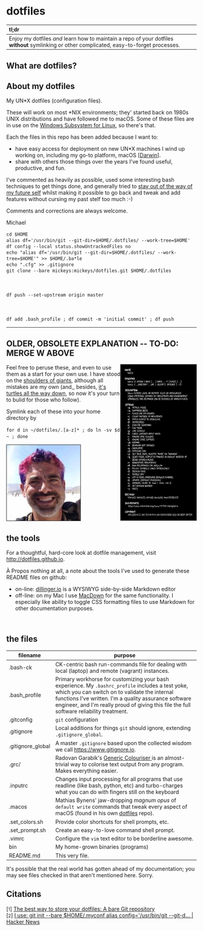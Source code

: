 # dotfiles

| tl;dr |
| :--- |
| Enjoy my dotfiles _and_ learn how to maintain a repo of your dotfiles **without** symlinking or other complicated, easy-to-forget processes.

## What are dotfiles?

## About my dotfiles

My UN*X dotfiles (configuration files).

These will work on most *NIX environments; they' started back on 1980s UNIX distributions and have followed me to macOS. Some of these files are in use on the <a href="https://msdn.microsoft.com/en-us/commandline/wsl/about">Windows Subsystem for Linux</a>, so there's that.

Each the files in this repo has been added because I want to:

* have easy access for deployment on new UN*X machines I wind up working on, including my go-to platform, macOS [<a href="https://en.wikipedia.org/wiki/Darwin_%28operating_system%29">Darwin</a>].
* share with others those things over the years I've found useful, productive, and fun.

I've commented as heavily as possible, used some interesting bash techniques to get things done, and generally tried to <a href="https://xkcd.com/844/">stay out of the way of my future self</a> whilst making it possible to go back and tweak and add features without cursing my past stelf too much :-) 

Comments and corrections are always welcome.

Michael



```
cd $HOME
alias df='/usr/bin/git --git-dir=$HOME/.dotfiles/ --work-tree=$HOME'
df config --local status.showUntrackedFiles no
echo "alias df='/usr/bin/git --git-dir=$HOME/.dotfiles/ --work-tree=$HOME'" >> $HOME/.ba*le
echo ".cfg" >> .gitignore
git clone --bare mickeys:mickeys/dotfiles.git $HOME/.dotfiles



df push --set-upstream origin master



df add .bash_profile ; df commit -m 'initial commit' ; df push
```

---
OLDER, OBSOLETE EXPLANATION -- TO-DO: MERGE W ABOVE
---


<a href="https://xkcd.com/1692/"><img src="./.dotfiles/images/xkcd_1692.png" width="40%" align="right"></a>


Feel free to peruse these, and even to use them as a start for your own use. I have stood on the <a href="https://stackoverflow.com/">shoulders of giants</a>, although all mistakes are my own (and,, besides, <a href="https://en.wikipedia.org/wiki/Turtles_all_the_way_down">it's turtles all the way down</a>, so now it's your turn to bulid for those who follow).

Symlink each of these into your home directory by

`for d in ~/dotfiles/.[a-z]* ; do ln -sv $d ~ ; done`



<img src="./.dotfiles/images/playa-pink-and-blue-hair.jpg" border="1">

## the tools

For a thoughtful, hard-core look at dotfile management, visit <http://dotfiles.github.io>.

À Propos nothing at all, a note about the tools I've used to generate these README files on github:

* on-line:  [dillinger.io](http://dillinger.io/) is a WYSIWYG side-by-side Markdown editor
* off-line: on my Mac I use [MacDown](https://macdown.uranusjr.com/) for the same functionality. I especially like ability to toggle CSS formatting files to use Markdown for other documentation purposes.

<br clear="right"></a>

## the files

| filename        | purpose |
| ------------- |------------- |
| .bash-ck      | CK-centric bash run-commands file for dealing with local (laptop) and remote (vagrant) instances. |
| .bash_profile   | Primary workhorse for customizing your bash experience. My `.bashrc_profile` includes a test yoke, which you can switch on to validate the internal functions I've written. I'm a quality assurance software engineer, and I'm really proud of giving this file the full software reliability treatment. |
| .gitconfig | `git` configuration |
| .gitignore | Local additions for things `git` should ignore, extending `.gitignore_global`. |
| .gitignore_global	| A master `.gitignore` based upon the collected wisdom we call <https://www.gitignore.io>. |
| .grc/ | Radovan Garabík's [Generic Colouriser ](http://kassiopeia.juls.savba.sk/~garabik/software/grc.html) is an almost-trivial way to colorise text output from any program. Makes everything easier. |
| .inputrc     | Changes input processing for all programs that use readline (like bash, python, etc) and turbo-charges what you can do with fingers still on the keyboard |
| .macos | Mathias Bynens' jaw-dropping _magnum opus_ of `default write` commands that tweak every aspect of macOS (found in his own [dotfiles](https://github.com/mathiasbynens/dotfiles/blob/master/.macos) repo). |
| .set_colors.sh | Provide color shortcuts for shell prompts, etc. |
| .set_prompt.sh | Create an easy-to-love command shell prompt. |
| .vimrc | Configure the `vim` text editor to be borderline awesome. |
| bin | My home-grown binaries (programs)
| README.md	| This very file. |

It's possible that the real world has gotten ahead of my documentation; you may see files checked in that aren't mentioned here. Sorry.

## Citations

[<small>1</small>] [The best way to store your dotfiles: A bare Git repository](https://www.atlassian.com/git/tutorials/dotfiles)<br>
[<small>2</small>] [I use: git init --bare $HOME/.myconf alias config='/usr/bin/git --git-d... 
| Hacker News](https://news.ycombinator.com/item?id=11071754)